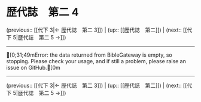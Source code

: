 # 歴代誌　第二 4

(previous:: [[代下 3|← 歴代誌　第二 3]]) | (up:: [[歴代誌　第二]]) | (next:: [[代下 5|歴代誌　第二 5 →]])

***
[0;31;49mError: the data returned from BibleGateway is empty, so stopping. Please check your usage, and if still a problem, please raise an issue on GitHub.[0m

***

(previous:: [[代下 3|← 歴代誌　第二 3]]) | (up:: [[歴代誌　第二]]) | (next:: [[代下 5|歴代誌　第二 5 →]])
